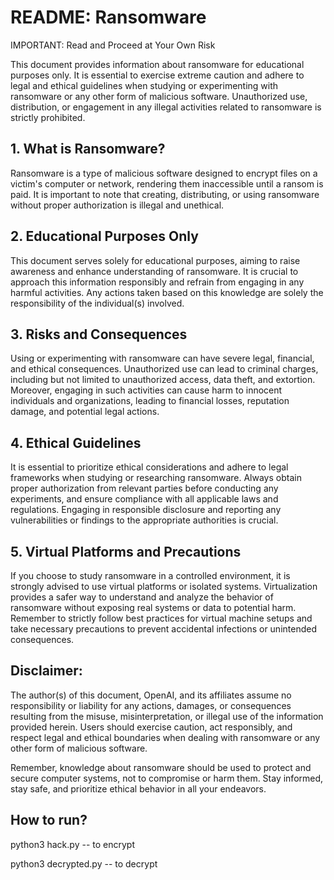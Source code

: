 <h1>README: Ransomware</h1>

IMPORTANT: Read and Proceed at Your Own Risk

This document provides information about ransomware for educational purposes only. It is essential to exercise extreme caution and adhere to legal and ethical guidelines when studying or experimenting with ransomware or any other form of malicious software. Unauthorized use, distribution, or engagement in any illegal activities related to ransomware is strictly prohibited.

<h2>1. What is Ransomware?</h2>

Ransomware is a type of malicious software designed to encrypt files on a victim's computer or network, rendering them inaccessible until a ransom is paid. It is important to note that creating, distributing, or using ransomware without proper authorization is illegal and unethical.

<h2>2. Educational Purposes Only</h2>

This document serves solely for educational purposes, aiming to raise awareness and enhance understanding of ransomware. It is crucial to approach this information responsibly and refrain from engaging in any harmful activities. Any actions taken based on this knowledge are solely the responsibility of the individual(s) involved.

<h2>3. Risks and Consequences</h2>

Using or experimenting with ransomware can have severe legal, financial, and ethical consequences. Unauthorized use can lead to criminal charges, including but not limited to unauthorized access, data theft, and extortion. Moreover, engaging in such activities can cause harm to innocent individuals and organizations, leading to financial losses, reputation damage, and potential legal actions.

<h2>4. Ethical Guidelines</h2>

It is essential to prioritize ethical considerations and adhere to legal frameworks when studying or researching ransomware. Always obtain proper authorization from relevant parties before conducting any experiments, and ensure compliance with all applicable laws and regulations. Engaging in responsible disclosure and reporting any vulnerabilities or findings to the appropriate authorities is crucial.

<h2>5. Virtual Platforms and Precautions</h2>

If you choose to study ransomware in a controlled environment, it is strongly advised to use virtual platforms or isolated systems. Virtualization provides a safer way to understand and analyze the behavior of ransomware without exposing real systems or data to potential harm. Remember to strictly follow best practices for virtual machine setups and take necessary precautions to prevent accidental infections or unintended consequences.

<h2>Disclaimer:</h2>

The author(s) of this document, OpenAI, and its affiliates assume no responsibility or liability for any actions, damages, or consequences resulting from the misuse, misinterpretation, or illegal use of the information provided herein. Users should exercise caution, act responsibly, and respect legal and ethical boundaries when dealing with ransomware or any other form of malicious software.

Remember, knowledge about ransomware should be used to protect and secure computer systems, not to compromise or harm them. Stay informed, stay safe, and prioritize ethical behavior in all your endeavors.

<h2>How to run? </h2>
python3 hack.py -- to encrypt 

python3 decrypted.py -- to decrypt